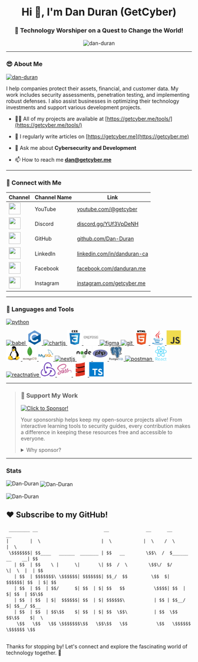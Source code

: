<h1 align="center">Hi 👋, I'm Dan Duran (GetCyber)</h1>
<h3 align="center">🚀 Technology Worshiper on a Quest to Change the World!</h3>

<p align="center"> <img src="https://komarev.com/ghpvc/?username=Dan-Duran&label=Profile%20views&color=0e75b6&style=flat" alt="dan-duran" /> </p>

---

### 😎 About Me

<p align="left"> <a href="https://github.com/ryo-ma/github-profile-trophy"><img src="https://github-profile-trophy.vercel.app/?username=Dan-Duran" alt="dan-duran" /></a> </p>

I help companies protect their assets, financial, and customer data. My work includes security assessments, penetration testing, and implementing robust defenses. I also assist businesses in optimizing their technology investments and support various development projects.

- 👨‍💻 All of my projects are available at [https://getcyber.me/tools/](https://getcyber.me/tools/)

- 📝 I regularly write articles on [https://getcyber.me](https://getcyber.me)

- 💬 Ask me about **Cybersecurity and Development**

- 📫 How to reach me **dan@getcyber.me**

---

### 🚀 Connect with Me

| Channel                                                                                                      | Channel Name     | Link                                             |
|-----------------------------------------------------------------------------------------------------------------------|------------------|-------------------------------------------------|
| <a href="https://youtube.com/@getcyber" target="_blank" rel="noreferrer"><img src="https://getcyber.me/static/images/icons/youtube.png" width="32" height="32" /></a> | YouTube          | [youtube.com/@getcyber](https://youtube.com/@getcyber) |
| <a href="https://discord.gg/YUf3VpDeNH" target="_blank" rel="noreferrer"><img src="https://getcyber.me/static/images/icons/discord.png" width="32" height="32" /></a> | Discord          | [discord.gg/YUf3VpDeNH](https://discord.gg/YUf3VpDeNH) |
| <a href="https://github.com/Dan-Duran" target="_blank" rel="noreferrer"><img src="https://getcyber.me/static/images/icons/github.png" width="32" height="32" /></a> | GitHub           | [github.com/Dan-Duran](https://github.com/Dan-Duran) |
| <a href="https://www.linkedin.com/in/danduran-ca/" target="_blank" rel="noreferrer"><img src="https://getcyber.me/static/images/icons/linkedin.png" width="32" height="32" /></a> | LinkedIn         | [linkedin.com/in/danduran-ca](https://www.linkedin.com/in/danduran-ca/) |
| <a href="https://www.facebook.com/danduran.me/" target="_blank" rel="noreferrer"><img src="https://getcyber.me/static/images/icons/facebook.png" width="32" height="32" /></a> | Facebook         | [facebook.com/danduran.me](https://www.facebook.com/danduran.me/) |
| <a href="https://www.instagram.com/getcyber.me" target="_blank" rel="noreferrer"><img src="https://getcyber.me/static/images/icons/instagram.png" width="32" height="32" /></a> | Instagram        | [instagram.com/getcyber.me](https://www.instagram.com/getcyber.me) |

---

### 🔨 Languages and Tools
<p align="left"> 
 
<a href="https://python.org" target="_blank" rel="noreferrer"> <img src="https://www.vectorlogo.zone/logos/python/python-icon.svg" alt="python" width="40" height="40"/> </a> 


<a href="https://babeljs.io/" target="_blank" rel="noreferrer"> <img src="https://www.vectorlogo.zone/logos/babeljs/babeljs-icon.svg" alt="babel" width="40" height="40"/> </a> <a href="https://www.cprogramming.com/" target="_blank" rel="noreferrer"> <img src="https://raw.githubusercontent.com/devicons/devicon/master/icons/c/c-original.svg" alt="c" width="40" height="40"/> </a> <a href="https://www.chartjs.org" target="_blank" rel="noreferrer"> <img src="https://www.chartjs.org/media/logo-title.svg" alt="chartjs" width="40" height="40"/> </a> <a href="https://www.w3schools.com/css/" target="_blank" rel="noreferrer"> <img src="https://raw.githubusercontent.com/devicons/devicon/master/icons/css3/css3-original-wordmark.svg" alt="css3" width="40" height="40"/> </a> <a href="https://expressjs.com" target="_blank" rel="noreferrer"> <img src="https://raw.githubusercontent.com/devicons/devicon/master/icons/express/express-original-wordmark.svg" alt="express" width="40" height="40"/> </a> <a href="https://www.figma.com/" target="_blank" rel="noreferrer"> <img src="https://www.vectorlogo.zone/logos/figma/figma-icon.svg" alt="figma" width="40" height="40"/> </a> <a href="https://git-scm.com/" target="_blank" rel="noreferrer"> <img src="https://www.vectorlogo.zone/logos/git-scm/git-scm-icon.svg" alt="git" width="40" height="40"/> </a> <a href="https://www.w3.org/html/" target="_blank" rel="noreferrer"> <img src="https://raw.githubusercontent.com/devicons/devicon/master/icons/html5/html5-original-wordmark.svg" alt="html5" width="40" height="40"/> </a> <a href="https://www.java.com" target="_blank" rel="noreferrer"> <img src="https://raw.githubusercontent.com/devicons/devicon/master/icons/java/java-original.svg" alt="java" width="40" height="40"/> </a> <a href="https://developer.mozilla.org/en-US/docs/Web/JavaScript" target="_blank" rel="noreferrer"> <img src="https://raw.githubusercontent.com/devicons/devicon/master/icons/javascript/javascript-original.svg" alt="javascript" width="40" height="40"/> </a> <a href="https://www.linux.org/" target="_blank" rel="noreferrer"> <img src="https://raw.githubusercontent.com/devicons/devicon/master/icons/linux/linux-original.svg" alt="linux" width="40" height="40"/> </a> <a href="https://www.mongodb.com/" target="_blank" rel="noreferrer"> <img src="https://raw.githubusercontent.com/devicons/devicon/master/icons/mongodb/mongodb-original-wordmark.svg" alt="mongodb" width="40" height="40"/> </a> <a href="https://www.mysql.com/" target="_blank" rel="noreferrer"> <img src="https://raw.githubusercontent.com/devicons/devicon/master/icons/mysql/mysql-original-wordmark.svg" alt="mysql" width="40" height="40"/> </a> <a href="https://nextjs.org/" target="_blank" rel="noreferrer"> <img src="https://cdn.worldvectorlogo.com/logos/nextjs-2.svg" alt="nextjs" width="40" height="40"/> </a> <a href="https://nodejs.org" target="_blank" rel="noreferrer"> <img src="https://raw.githubusercontent.com/devicons/devicon/master/icons/nodejs/nodejs-original-wordmark.svg" alt="nodejs" width="40" height="40"/> </a> <a href="https://www.php.net" target="_blank" rel="noreferrer"> <img src="https://raw.githubusercontent.com/devicons/devicon/master/icons/php/php-original.svg" alt="php" width="40" height="40"/> </a> <a href="https://www.postgresql.org" target="_blank" rel="noreferrer"> <img src="https://raw.githubusercontent.com/devicons/devicon/master/icons/postgresql/postgresql-original-wordmark.svg" alt="postgresql" width="40" height="40"/> </a> <a href="https://postman.com" target="_blank" rel="noreferrer"> <img src="https://www.vectorlogo.zone/logos/getpostman/getpostman-icon.svg" alt="postman" width="40" height="40"/> </a> <a href="https://reactjs.org/" target="_blank" rel="noreferrer"> <img src="https://raw.githubusercontent.com/devicons/devicon/master/icons/react/react-original-wordmark.svg" alt="react" width="40" height="40"/> </a> <a href="https://reactnative.dev/" target="_blank" rel="noreferrer"> <img src="https://reactnative.dev/img/header_logo.svg" alt="reactnative" width="40" height="40"/> </a> <a href="https://redux.js.org" target="_blank" rel="noreferrer"> <img src="https://raw.githubusercontent.com/devicons/devicon/master/icons/redux/redux-original.svg" alt="redux" width="40" height="40"/> </a> <a href="https://sass-lang.com" target="_blank" rel="noreferrer"> <img src="https://raw.githubusercontent.com/devicons/devicon/master/icons/sass/sass-original.svg" alt="sass" width="40" height="40"/> </a> <a href="https://www.scala-lang.org" target="_blank" rel="noreferrer"> <img src="https://raw.githubusercontent.com/devicons/devicon/master/icons/scala/scala-original.svg" alt="scala" width="40" height="40"/> </a> <a href="https://www.typescriptlang.org/" target="_blank" rel="noreferrer"> <img src="https://raw.githubusercontent.com/devicons/devicon/master/icons/typescript/typescript-original.svg" alt="typescript" width="40" height="40"/> </a> </p>

---

> ### 💝 Support My Work
> 
> [![Click to Sponsor!](https://img.shields.io/badge/Sponsor_my_work-30363D?style=for-the-badge&logo=GitHub-Sponsors&logoColor=#EA4AAA)](https://github.com/sponsors/Dan-Duran)
>
> Your sponsorship helps keep my open-source projects alive! From interactive learning tools to security guides, every contribution makes a difference in keeping these resources free and accessible to everyone.
>
> <details>
> <summary>Why sponsor?</summary>
>
> - 🔨 Maintain and improve existing tools
> - 📚 Create new educational content
> - 🌐 Keep resources free and accessible
> - 💡 Dedicate more time to community projects
> </details>

---

### Stats

<p><img align="left" src="https://github-readme-stats.vercel.app/api/top-langs?username=Dan-Duran&show_icons=true&locale=en&layout=compact" alt="Dan-Duran" /></p>

<p>&nbsp;<img align="center" src="https://github-readme-stats.vercel.app/api?username=Dan-Duran&show_icons=true&locale=en" alt="Dan-Duran" /></p>

<p><img align="center" src="https://github-readme-streak-stats.herokuapp.com/?user=Dan-Duran" alt="Dan-Duran" /></p>

## ❤️ Subscribe to my GitHub!

```
 ________ __                         __              __      __                 __ 
|        |  \                       |  \            |  \    /  \               |  \
 \$$$$$$$| $$____   ______  _______ | $$   __        \$$\  /  $______  __    __| $$
   | $$  | $$    \ |      \|       \| $$  /  \        \$$\/  $/      \|  \  |  | $$
   | $$  | $$$$$$$\ \$$$$$$| $$$$$$$| $$_/  $$         \$$  $|  $$$$$$| $$  | $| $$
   | $$  | $$  | $$/      $| $$  | $| $$   $$           \$$$$| $$  | $| $$  | $$\$$
   | $$  | $$  | $|  $$$$$$| $$  | $| $$$$$$\           | $$ | $$__/ $| $$__/ $$__ 
   | $$  | $$  | $$\$$    $| $$  | $| $$  \$$\          | $$  \$$    $$\$$    $|  \
    \$$   \$$   \$$ \$$$$$$$\$$   \$$\$$   \$$           \$$   \$$$$$$  \$$$$$$ \$$
                                                                                   
```


Thanks for stopping by! Let's connect and explore the fascinating world of technology together. 🚀
